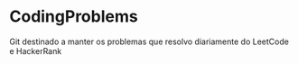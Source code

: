# CodingProblems

Git destinado a manter os problemas que resolvo diariamente do LeetCode e HackerRank 
